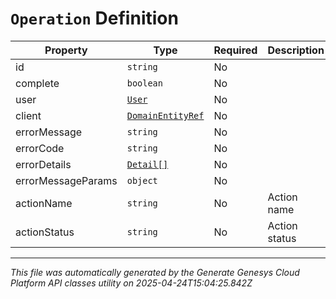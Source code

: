 # `Operation` Definition

| Property | Type | Required | Description |
|----------|------|----------|-------------|
| id | `string` | No |  |
| complete | `boolean` | No |  |
| user | [`User`](user-definition.md) | No |  |
| client | [`DomainEntityRef`](domainentityref-definition.md) | No |  |
| errorMessage | `string` | No |  |
| errorCode | `string` | No |  |
| errorDetails | [`Detail[]`](detail-definition.md) | No |  |
| errorMessageParams | `object` | No |  |
| actionName | `string` | No | Action name |
| actionStatus | `string` | No | Action status |

---

*This file was automatically generated by the Generate Genesys Cloud Platform API classes utility on 2025-04-24T15:04:25.842Z*